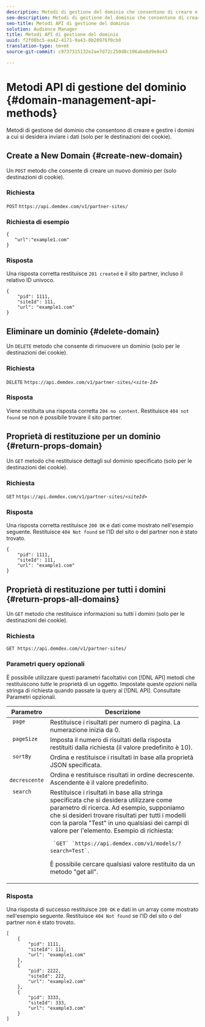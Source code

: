 ```yaml
---
description: Metodi di gestione del dominio che consentono di creare e gestire i domini a cui si desidera inviare i dati (solo per le destinazioni dei cookie).
seo-description: Metodi di gestione del dominio che consentono di creare e gestire i domini a cui si desidera inviare i dati (solo per le destinazioni dei cookie).
seo-title: Metodi API di gestione del dominio
solution: Audience Manager
title: Metodi API di gestione del dominio
uuid: f2f08bc5-ea42-4171-9a43-0b20976f0cb0
translation-type: tm+mt
source-git-commit: c9737315132e2ae7d72c250d8c196abe8d9e0e43

---
```



# Metodi API di gestione del dominio {#domain-management-api-methods}

Metodi di gestione del dominio che consentono di creare e gestire i domini a cui si desidera inviare i dati (solo per le destinazioni dei cookie).

<!-- c_partner_site.xml -->

## Create a New Domain {#create-new-domain}

Un `POST` metodo che consente di creare un nuovo dominio per (solo destinazioni di cookie).

<!-- r_post_new_partner_site.xml -->

### Richiesta

`POST` `https://api.demdex.com/v1/partner-sites/`

### Richiesta di esempio

```
{
   "url":"example1.com"
}
```

### Risposta

Una risposta corretta restituisce `201 created` e il sito partner, incluso il relativo ID univoco.

```
{
    "pid": 1111,
    "siteId": 111,
    "url": "example1.com"
}
```

## Eliminare un dominio {#delete-domain}

Un `DELETE` metodo che consente di rimuovere un dominio (solo per le destinazioni dei cookie).

<!-- r_delete_partner_site.xml -->

### Richiesta

`DELETE` `https://api.demdex.com/v1/partner-sites/`*`<site-Id>`*

### Risposta

Viene restituita una risposta corretta `204 no content`. Restituisce `404 not found` se non è possibile trovare il sito partner.

## Proprietà di restituzione per un dominio {#return-props-domain}

Un `GET` metodo che restituisce dettagli sul dominio specificato (solo per le destinazioni dei cookie).

<!-- r_get_partner_site.xml -->

### Richiesta

`GET` `https://api.demdex.com/v1/partner-sites/`*`<siteId>`*

### Risposta

Una risposta corretta restituisce `200 OK` e dati come mostrato nell'esempio seguente. Restituisce `404 Not found` se l’ID del sito o del partner non è stato trovato.

```
{
    "pid": 1111,
    "siteId": 111,
    "url": "example1.com"
}
```

## Proprietà di restituzione per tutti i domini {#return-props-all-domains}

Un `GET` metodo che restituisce informazioni su tutti i domini (solo per le destinazioni dei cookie).

<!-- r_get_partner_sites.xml -->

### Richiesta

`GET https://api.demdex.com/v1/partner-sites/`

### Parametri query opzionali

È possibile utilizzare questi parametri facoltativi con [!DNL API] metodi che restituiscono *tutte* le proprietà di un oggetto. Impostate queste opzioni nella stringa di richiesta quando passate la query al [!DNL API]. Consultate Parametri [](../../api/rest-api-main/aam-api-getting-started.md#optional-api-query-parameters)opzionali.

<table id="table_B05A8EE22C9A4C72B84A8479E1AB7D0A"> 
 <thead> 
  <tr> 
   <th colname="col1" class="entry"> Parametro </th> 
   <th colname="col2" class="entry"> Descrizione </th> 
  </tr>
 </thead>
 <tbody> 
  <tr valign="top"> 
   <td colname="col1"><code> page</code> </td> 
   <td colname="col2"> Restituisce i risultati per numero di pagina. La numerazione inizia da 0. </td> 
  </tr> 
  <tr valign="top"> 
   <td colname="col1"><code> pageSize</code> </td> 
   <td colname="col2"> Imposta il numero di risultati della risposta restituiti dalla richiesta (il valore predefinito è 10). </td>
  </tr>
  <tr valign="top"> 
   <td colname="col1"><code> sortBy</code> </td> 
   <td colname="col2"> Ordina e restituisce i risultati in base alla proprietà JSON specificata. </td>
  </tr>
  <tr valign="top"> 
   <td colname="col1"><code> decrescente</code> </td>
   <td colname="col2"> Ordina e restituisce risultati in ordine decrescente. Ascendente è il valore predefinito. </td>
  </tr>
  <tr valign="top">
   <td colname="col1"><code> search</code> </td>
   <td colname="col2">Restituisce i risultati in base alla stringa specificata che si desidera utilizzare come parametro di ricerca. Ad esempio, supponiamo che si desideri trovare risultati per tutti i modelli con la parola "Test" in uno qualsiasi dei campi di valore per l'elemento. Esempio di richiesta: <p><code> `GET` `https://api.demdex.com/v1/models/?search=Test`</code>. </p> <p>È possibile cercare qualsiasi valore restituito da un metodo "get all". </p> </td>
  </tr> 
 </tbody> 
</table>

### Risposta

Una risposta di successo restituisce `200 OK` e dati in un array come mostrato nell'esempio seguente. Restituisce `404 Not found` se l’ID del sito o del partner non è stato trovato.

```
[
    {
        "pid": 1111,
        "siteId": 111,
        "url": "example1.com"
    },
    {
        "pid": 2222,
        "siteId": 222,
        "url": "example2.com"
    },
    {
        "pid": 3333,
        "siteId": 333,
        "url": "example3.com"
    }
]
```
